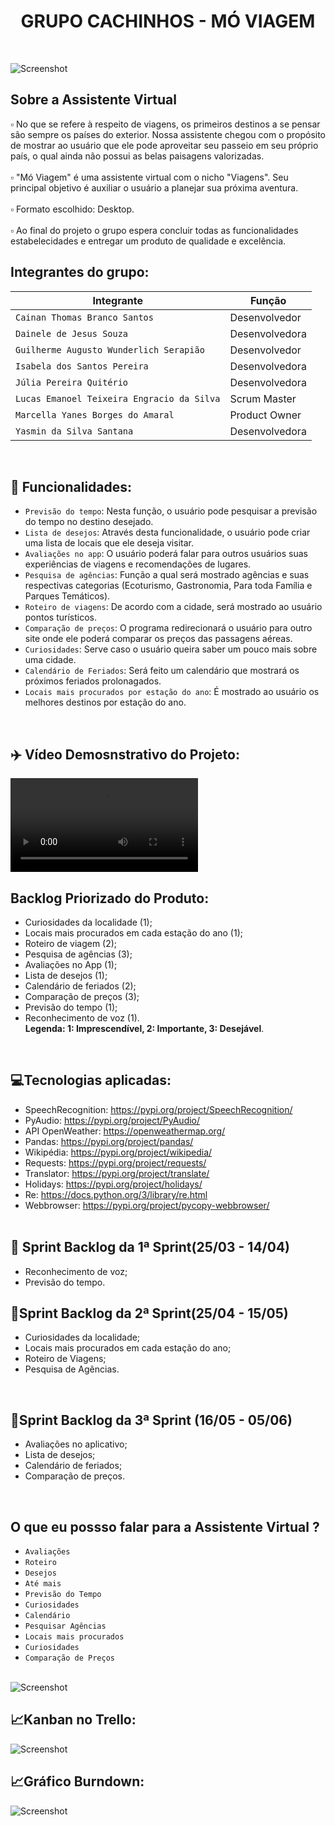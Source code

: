 <h1 align="center"> GRUPO CACHINHOS - MÓ VIAGEM </h1></br>

![Screenshot](logo.png)</br>


##  Sobre a Assistente Virtual</br>
 ▫ No que se refere à respeito de viagens, os primeiros destinos a se pensar são sempre os países do exterior. Nossa assistente chegou com o propósito de mostrar ao usuário que ele pode aproveitar seu passeio em seu próprio país, o qual ainda não possui as belas paisagens valorizadas.<br><br>
 ▫ "Mó Viagem" é uma assistente virtual com o nicho "Viagens". Seu principal objetivo é auxiliar o usuário a planejar sua próxima aventura. </br></br>
 ▫ Formato escolhido: Desktop.</br><br>
 ▫ Ao final do projeto o grupo espera concluir todas as funcionalidades estabelecidades e entregar um produto de qualidade e excelência.<br>


## Integrantes do grupo: </br>
| Integrante | Função |
| --- | --- |
| `Cainan Thomas Branco Santos` | Desenvolvedor |
| `Dainele de Jesus Souza` | Desenvolvedora |
| `Guilherme Augusto Wunderlich Serapião` | Desenvolvedor |
| `Isabela dos Santos Pereira` | Desenvolvedora |
| `Júlia Pereira Quitério` | Desenvolvedora |
| `Lucas Emanoel Teixeira Engracio da Silva` | Scrum Master |
| `Marcella Yanes Borges do Amaral` | Product Owner |
| `Yasmin da Silva Santana` | Desenvolvedora |
<br>
 
## :hammer: Funcionalidades: </br>
- `Previsão do tempo`: Nesta função, o usuário pode pesquisar a previsão do tempo no destino desejado. </br>
- `Lista de desejos`: Através desta funcionalidade, o usuário pode criar uma lista de locais que ele deseja visitar.</br>
- `Avaliações no app`: O usuário poderá falar para outros usuários suas experiências de viagens e recomendações de lugares.</br>
- `Pesquisa de agências`: Função a qual será mostrado agências e suas respectivas categorias (Ecoturismo, Gastronomia, Para toda Família e Parques Temáticos).</br>
- `Roteiro de viagens`: De acordo com a cidade, será mostrado ao usuário pontos turísticos.</br>
- `Comparação de preços`: O programa redirecionará o usuário para outro site onde ele poderá comparar os preços das passagens aéreas.</br>
- `Curiosidades`: Serve caso o usuário queira saber um pouco mais sobre uma cidade.</br>
- `Calendário de Feriados`: Será feito um calendário que mostrará os próximos feriados prolonagados.</br>
- `Locais mais procurados por estação do ano`: É mostrado ao usuário os melhores destinos por estação do ano.</br>
</br>     

## :airplane: Vídeo Demosnstrativo do Projeto: <br>

<video widht = "320" height = "150" controls>
    <source src = "videoo.mp4" type = "video/mp4">
 </video>
 
## **Backlog Priorizado do Produto**: <br>
- Curiosidades da localidade (1);<br>
- Locais mais procurados em cada estação do ano (1);<br>
- Roteiro de viagem (2);<br>
- Pesquisa de agências (3);<br>
- Avaliações no App (1);<br>
- Lista de desejos (1);<br>
- Calendário de feriados (2);<br>
- Comparação de preços (3);<br>
- Previsão do tempo (1);<br>
- Reconhecimento de voz (1).</br>
**Legenda: 1: Imprescendível, 2: Importante, 3: Desejável**.</br> 
</br>

## 💻Tecnologias aplicadas:</br>
- SpeechRecognition: https://pypi.org/project/SpeechRecognition/</br>
- PyAudio: https://pypi.org/project/PyAudio/</br>
- API OpenWeather: https://openweathermap.org/</br>
- Pandas: https://pypi.org/project/pandas/</br>
- Wikipédia: https://pypi.org/project/wikipedia/</br>
- Requests: https://pypi.org/project/requests/</br>
- Translator: https://pypi.org/project/translate/</br>
- Holidays: https://pypi.org/project/holidays/</br>
- Re: https://docs.python.org/3/library/re.html</br>
- Webbrowser: https://pypi.org/project/pycopy-webbrowser/</br>
  </br>

 ## 🏁 Sprint Backlog da 1ª Sprint(25/03 - 14/04)</br>
 - Reconhecimento de voz;</br>
 - Previsão do tempo.</br>

 
 ## 🏁Sprint Backlog da 2ª Sprint(25/04 - 15/05)</br>
 - Curiosidades da localidade;</br>
 - Locais mais procurados em cada estação do ano;</br>
 - Roteiro de Viagens;</br>
 - Pesquisa de Agências.</br>
 </br>
 
 ## 🏁Sprint Backlog da 3ª Sprint (16/05 - 05/06)</br>
 - Avaliações no aplicativo;</br>
 - Lista de desejos;</br>
 - Calendário de feriados;</br>
 - Comparação de preços.</br>
</br>

## **O que eu possso falar para a Assistente Virtual ?** <br>

- `Avaliações`
- `Roteiro`
- `Desejos`
- `Até mais`
- `Previsão do Tempo`
- `Curiosidades`
- `Calendário`
- `Pesquisar Agências`
- `Locais mais procurados`
- `Curiosidades`
- `Comparação de Preços`
</br></br>

![Screenshot](cronogramaa.png)</br>

## 📈Kanban no Trello:</br>

![Screenshot](trello.png)</br>

## 📈Gráfico Burndown:</br> 

![Screenshot](sprint.png)</br>
